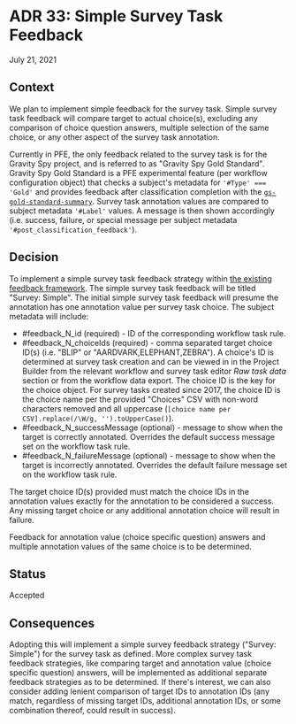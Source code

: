 # ADR 33: Simple Survey Task Feedback

July 21, 2021

## Context

We plan to implement simple feedback for the survey task. Simple survey task feedback will compare target to actual choice(s), excluding any comparison of choice question answers, multiple selection of the same choice, or any other aspect of the survey task annotation.

Currently in PFE, the only feedback related to the survey task is for the Gravity Spy project, and is referred to as "Gravity Spy Gold Standard". Gravity Spy Gold Standard is a PFE experimental feature (per workflow configuration object) that checks a subject's metadata for `'#Type' === 'Gold'` and provides feedback after classification completion with the [`gs-gold-standard-summary`](https://github.com/zooniverse/Panoptes-Front-End/blob/master/app/classifier/gs-gold-standard-summary.jsx). Survey task annotation values are compared to subject metadata `'#Label'` values. A message is then shown accordingly (i.e. success, failure, or special message per subject metadata `'#post_classification_feedback'`).

## Decision

To implement a simple survey task feedback strategy within [the existing feedback framework](https://github.com/zooniverse/front-end-monorepo/tree/master/packages/lib-classifier/src/store/feedback/strategies). The simple survey task feedback will be titled "Survey: Simple". The initial simple survey task feedback will presume the annotation has one annotation value per survey task choice. The subject metadata will include:

- #feedback_N_id (required) - ID of the corresponding workflow task rule.
- #feedback_N_choiceIds (required) - comma separated target choice ID(s) (i.e. "BLIP" or "AARDVARK,ELEPHANT,ZEBRA"). A choice's ID is determined at survey task creation and can be viewed in in the Project Builder from the relevant workflow and survey task editor *Raw task data* section or from the workflow data export. The choice ID is the key for the choice object. For survey tasks created since 2017, the choice ID is the choice name per the provided "Choices" CSV with non-word characters removed and all uppercase (`[choice name per CSV].replace(/\W/g, '').toUpperCase()`).
- #feedback_N_successMessage (optional) - message to show when the target is correctly annotated. Overrides the default success message set on the workflow task rule.
- #feedback_N_failureMessage (optional) - message to show when the target is incorrectly annotated. Overrides the default failure message set on the workflow task rule.

The target choice ID(s) provided must match the choice IDs in the annotation values exactly for the annotation to be considered a success. Any missing target choice or any additional annotation choice will result in failure.

Feedback for annotation value (choice specific question) answers and multiple annotation values of the same choice is to be determined.

## Status

Accepted

## Consequences

Adopting this will implement a simple survey feedback strategy ("Survey: Simple") for the survey task as defined. More complex survey task feedback strategies, like comparing target and annotation value (choice specific question) answers, will be implemented as additional separate feedback strategies as to be determined. If there's interest, we can also consider adding lenient comparison of target IDs to annotation IDs (any match, regardless of missing target IDs, additional annotation IDs, or some combination thereof, could result in success).
